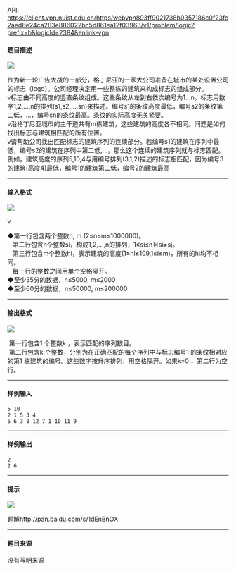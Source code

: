 API: https://client.vpn.nuist.edu.cn/https/webvpn893ff9021738b0357186c0f23fc2aed6e24ca283e886022bc5d861ea12f03963/v1/problem/logic?prefix=b&logicId=2384&enlink-vpn

#### 题目描述

![](../file/2384_0.jpg)

作为新一轮广告大战的一部分，格丁尼亚的一家大公司准备在城市的某处设置公司的标志（logo）。公司经理决定用一些整栋的建筑来构成标志的组成部分。  
v标志由不同高度的竖直条纹组成。这些条纹从左到右依次编号为1…n。标志用数字1,2,…,n的排列(s1,s2,…,sn)来描述。编号s1的条纹高度最低，编号s2的条纹第二低，…，编号sn的条纹最高。条纹的实际高度无关紧要。  
v沿格丁尼亚城市的主干道共有m栋建筑，这些建筑的高度各不相同。问题是如何找出标志与建筑相匹配的所有位置。  
v请帮助公司找出匹配标志的建筑序列的连续部分。若编号s1的建筑在序列中最低，编号s2的建筑在序列中第二低,…，那么这个连续的建筑序列就与标志匹配。例如，建筑高度的序列5,10,4与用编号排列(3,1,2)描述的标志相匹配，因为编号3的建筑(高度4)最低，编号1的建筑第二低，编号2的建筑最高  

---

#### 输入格式

![](../file/2384_0.jpg)

v

◆第一行包含两个整数n, m (2≤n≤m≤1000000)。  
   第二行包含n个整数si，构成1,2,…,n的排列，1≤si≤n且si≠sj。  
   第三行包含m个整数hi，表示建筑的高度(1≤hi≤109,1≤i≤m)，所有的hi均不相同。  
   每一行的整数之间用单个空格隔开。  
◆至少35分的数据，n≤5000, m≤2000  
◆至少60分的数据，n≤50000, m≤200000

---

#### 输出格式

![](../file/2384_0.jpg)

 第一行包含1 个整数k ，表示匹配的序列数目。  
 第二行包含k 个整数，分别为在正确匹配的每个序列中与标志编号1 的条纹相对应的第1 栋建筑的编号。这些数字按升序排列，用空格隔开。如果k=0 ，第二行为空行。

---

#### 样例输入
```
5 10
2 1 5 3 4
5 6 3 8 12 7 1 10 11 9

```

---

#### 样例输出
```
2
2 6

```

---

#### 提示

![](../file/2384_0.jpg)

题解http://pan.baidu.com/s/1dEnBnOX

---

#### 题目来源

没有写明来源